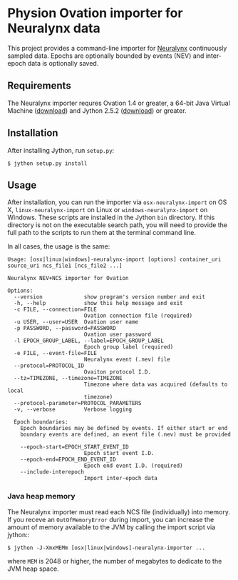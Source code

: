 # Physion Ovation importer for Neuralynx data

This project provides a command-line importer for [Neuralynx](http://neuralynx.com) continuously sampled data. Epochs are optionally bounded by events (NEV) and inter-epoch data is optionally saved.


## Requirements
The Neuralynx importer requres Ovation 1.4 or greater, a 64-bit Java Virtual Machine ([download](http://www.oracle.com/technetwork/java/javase/downloads/index.html)) and Jython 2.5.2 ([download](http://www.jython.org/downloads.html)) or greater.


## Installation
After installing Jython, run `setup.py`:

	$ jython setup.py install


## Usage

After installation, you can run the importer via `osx-neuralynx-import` on OS X, `linux-neuralynx-import` on Linux or `windows-neuralynx-import` on Windows. These scripts are installed in the Jython `bin` directory. If this directory is not on the executable search path, you will need to provide the full path to the scripts to run them at the terminal command line.

In all cases, the usage is the same:
	
	Usage: [osx|linux|windows]-neuralynx-import [options] container_uri source_uri ncs_file1 [ncs_file2 ...]

	Neuralynx NEV+NCS importer for Ovation

	Options:
	  --version             show program's version number and exit
	  -h, --help            show this help message and exit
	  -c FILE, --connection=FILE
	                        Ovation connection file (required)
	  -u USER, --user=USER  Ovation user name
	  -p PASSWORD, --password=PASSWORD
	                        Ovation user password
	  -l EPOCH_GROUP_LABEL, --label=EPOCH_GROUP_LABEL
	                        Epoch group label (required)
	  -e FILE, --event-file=FILE
	                        Neuralynx event (.nev) file
	  --protocol=PROTOCOL_ID
	                        Ovaiton protocol I.D.
	  --tz=TIMEZONE, --timezone=TIMEZONE
	                        Timezone where data was acquired (defaults to local
	                        timezone)
	  --protocol-parameter=PROTOCOL_PARAMETERS
	  -v, --verbose         Verbose logging

	  Epoch boundaries:
	    Epoch boundaries may be defined by events. If either start or end
	    boundary events are defined, an event file (.nev) must be provided

	    --epoch-start=EPOCH_START_EVENT_ID
	                        Epoch start event I.D.
	    --epoch-end=EPOCH_END_EVENT_ID
	                        Epoch end event I.D. (required)
	    --include-interepoch
	                        Import inter-epoch data

### Java heap memory
The Neuralynx importer must read each NCS file (individually) into memory. If you receve an `OutOfMemoryError` during import, you can increase the amount of memory available to the JVM by calling the import script via jython::

	$ jython -J-XmxMEMm [osx|linux|windows]-neuralynx-importer ...
	
where `MEM` is 2048 or higher, the number of megabytes to dedicate to the JVM heap space. 